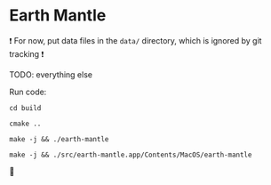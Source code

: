 # Earth Mantle

:exclamation: For now, put data files in the `data/` directory, which is ignored by git tracking :exclamation:

TODO: everything else

Run code:
```shell
cd build

cmake ..

make -j && ./earth-mantle

make -j && ./src/earth-mantle.app/Contents/MacOS/earth-mantle

```

:beers:
